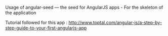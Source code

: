 Usage of angular-seed — the seed for AngularJS apps - For the skeleton of the application

Tutorial followed for this app : http://www.toptal.com/angular-js/a-step-by-step-guide-to-your-first-angularjs-app

